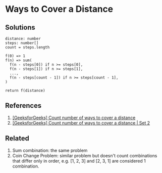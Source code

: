 # Ways to Cover a Distance

## Solutions

```text
distance: number
steps: number[]
count = steps.length

f(0) => 1
f(n) => sum(
  f(n - steps[0]) if n >= steps[0],
  f(n - steps[1]) if n >= steps[1],
  ...,
  f(n - steps[count - 1]) if n >= steps[count - 1],
)

return f(distance)
```

## References

1. [[GeeksforGeeks] Count number of ways to cover a distance](https://www.geeksforgeeks.org/count-number-of-ways-to-cover-a-distance/)
2. [[GeeksforGeeks] Count number of ways to cover a distance | Set 2](https://www.geeksforgeeks.org/count-number-of-ways-to-cover-a-distance-set-2/)

## Related

1. Sum combination: the same problem
1. Coin Change Problem: similar problem but doesn't count combinations that differ only in order, e.g. [1, 2, 3] and [2, 3, 1] are considered 1 combination.
